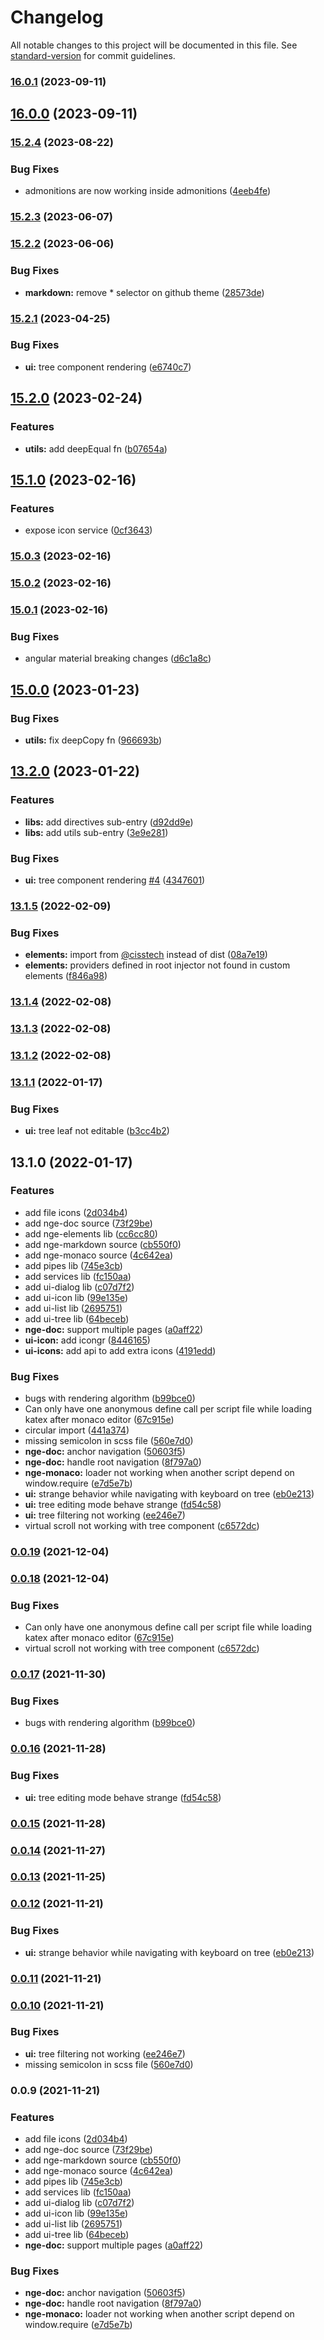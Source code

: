 # Changelog

All notable changes to this project will be documented in this file. See [standard-version](https://github.com/conventional-changelog/standard-version) for commit guidelines.

### [16.0.1](https://github.com/cisstech/nge/compare/v16.0.0...v16.0.1) (2023-09-11)

## [16.0.0](https://github.com/cisstech/nge/compare/v15.2.4...v16.0.0) (2023-09-11)

### [15.2.4](https://github.com/cisstech/nge/compare/v15.2.3...v15.2.4) (2023-08-22)


### Bug Fixes

* admonitions are now working inside admonitions ([4eeb4fe](https://github.com/cisstech/nge/commit/4eeb4fe082d17745788c572988f16f89612bfa85))

### [15.2.3](https://github.com/cisstech/nge/compare/v15.2.2...v15.2.3) (2023-06-07)

### [15.2.2](https://github.com/cisstech/nge/compare/v15.2.1...v15.2.2) (2023-06-06)


### Bug Fixes

* **markdown:** remove * selector on github theme ([28573de](https://github.com/cisstech/nge/commit/28573deb210ad6092cda89484c9b2f30d4711950))

### [15.2.1](https://github.com/cisstech/nge/compare/v15.2.0...v15.2.1) (2023-04-25)


### Bug Fixes

* **ui:** tree component rendering ([e6740c7](https://github.com/cisstech/nge/commit/e6740c7f90ad532c7cf25ab13b0b8aea0754e4d6))

## [15.2.0](https://github.com/cisstech/nge/compare/v15.1.0...v15.2.0) (2023-02-24)


### Features

* **utils:** add deepEqual fn ([b07654a](https://github.com/cisstech/nge/commit/b07654a0fdf35185a3141cdc6b8def92300916ad))

## [15.1.0](https://github.com/cisstech/nge/compare/v15.0.3...v15.1.0) (2023-02-16)


### Features

* expose icon service ([0cf3643](https://github.com/cisstech/nge/commit/0cf36435820ab99b61c14cbe81a5f32988d83342))

### [15.0.3](https://github.com/cisstech/nge/compare/v15.0.2...v15.0.3) (2023-02-16)

### [15.0.2](https://github.com/cisstech/nge/compare/v15.0.1...v15.0.2) (2023-02-16)

### [15.0.1](https://github.com/cisstech/nge/compare/v15.0.0...v15.0.1) (2023-02-16)


### Bug Fixes

* angular material breaking changes ([d6c1a8c](https://github.com/cisstech/nge/commit/d6c1a8cedce58a72c3e81bdfbecd5adb6c86663e))

## [15.0.0](https://github.com/cisstech/nge/compare/v13.2.0...v15.0.0) (2023-01-23)


### Bug Fixes

* **utils:** fix deepCopy fn ([966693b](https://github.com/cisstech/nge/commit/966693b546670fba912fb33629c3ee2298fd403e))

## [13.2.0](https://github.com/cisstech/nge/compare/v13.1.5...v13.2.0) (2023-01-22)


### Features

* **libs:** add directives sub-entry ([d92dd9e](https://github.com/cisstech/nge/commit/d92dd9e216c7042fe2752a681a0b70afd1f6be89))
* **libs:** add utils sub-entry ([3e9e281](https://github.com/cisstech/nge/commit/3e9e281febdf3d4e3cf978d1d99dad9a3d2f0e89))


### Bug Fixes

* **ui:** tree component rendering [#4](https://github.com/cisstech/nge/issues/4) ([4347601](https://github.com/cisstech/nge/commit/4347601d8548eecc60f13c2c35dd78e2a19b5b2a))

### [13.1.5](https://github.com/cisstech/nge/compare/v13.1.4...v13.1.5) (2022-02-09)


### Bug Fixes

* **elements:** import from [@cisstech](https://github.com/cisstech) instead of dist ([08a7e19](https://github.com/cisstech/nge/commit/08a7e196cc86dc57dcc0823d6ed9d061fe0c1faa))
* **elements:** providers defined in root injector not found in custom elements ([f846a98](https://github.com/cisstech/nge/commit/f846a98b03bc65d2c0a752565b506fffa82016fc))

### [13.1.4](https://github.com/cisstech/nge/compare/v13.1.3...v13.1.4) (2022-02-08)

### [13.1.3](https://github.com/cisstech/nge/compare/v13.1.2...v13.1.3) (2022-02-08)

### [13.1.2](https://github.com/cisstech/nge/compare/v13.1.1...v13.1.2) (2022-02-08)

### [13.1.1](https://github.com/cisstech/nge/compare/v13.1.0...v13.1.1) (2022-01-17)


### Bug Fixes

* **ui:** tree leaf not editable ([b3cc4b2](https://github.com/cisstech/nge/commit/b3cc4b20d9b3c2d396e4bebd029ed18395c5aa07))

## 13.1.0 (2022-01-17)


### Features

* add file icons ([2d034b4](https://github.com/cisstech/nge/commit/2d034b4fdddac4b68a332754aaa24aa0acf77b5b))
* add nge-doc source ([73f29be](https://github.com/cisstech/nge/commit/73f29be05635b37cdee556a861a9b6ac7e040238))
* add nge-elements lib ([cc6cc80](https://github.com/cisstech/nge/commit/cc6cc803e50a2194f88c8ca571849e2464ba0b62))
* add nge-markdown source ([cb550f0](https://github.com/cisstech/nge/commit/cb550f0572563c9c1e3e86bd63df564efab28de7))
* add nge-monaco source ([4c642ea](https://github.com/cisstech/nge/commit/4c642eac2ad26f4d3601a01a50db9dec7c56ce18))
* add pipes lib ([745e3cb](https://github.com/cisstech/nge/commit/745e3cbb439f759f6fd6de1ebe906b0461134bbd))
* add services lib ([fc150aa](https://github.com/cisstech/nge/commit/fc150aa28b15a7d34d6d7ce6a93b7dff278063e5))
* add ui-dialog lib ([c07d7f2](https://github.com/cisstech/nge/commit/c07d7f2eb01d1e032326e80091d56e74d3252eb6))
* add ui-icon lib ([99e135e](https://github.com/cisstech/nge/commit/99e135e6cc9db54960b8942ea6e25d7f2621777b))
* add ui-list lib ([2695751](https://github.com/cisstech/nge/commit/2695751474693e702d0bf5abbc4b393dea6adf4a))
* add ui-tree lib ([64beceb](https://github.com/cisstech/nge/commit/64beceba0a53a4879af6e6e78d75e7df05d792be))
* **nge-doc:** support multiple pages ([a0aff22](https://github.com/cisstech/nge/commit/a0aff228afa8e47f76b2e9748086b9f415e8acc4))
* **ui-icon:** add icongr ([8446165](https://github.com/cisstech/nge/commit/8446165a326e2322ed798c4e333af29915edbb26))
* **ui-icons:** add api to add extra icons ([4191edd](https://github.com/cisstech/nge/commit/4191edd1302dd453142c8d44582643d35cde4452))


### Bug Fixes

* bugs with rendering algorithm ([b99bce0](https://github.com/cisstech/nge/commit/b99bce0d5093812733d90e65ce866ca98eff9767))
* Can only have one anonymous define call per script file while loading katex after monaco editor ([67c915e](https://github.com/cisstech/nge/commit/67c915e7d03fc3d49c440732caa7f54b487c7376))
* circular import ([441a374](https://github.com/cisstech/nge/commit/441a3747eca6941d3e2683d31f09267f804089c6))
* missing semicolon in scss file ([560e7d0](https://github.com/cisstech/nge/commit/560e7d09c92509724f98af11dd8851232d707d06))
* **nge-doc:** anchor navigation ([50603f5](https://github.com/cisstech/nge/commit/50603f5d667b72e62891c1f123562773f31ab2bf))
* **nge-doc:** handle root navigation ([8f797a0](https://github.com/cisstech/nge/commit/8f797a04c95fb04df514c98ea1a22ce3d5ab72c3))
* **nge-monaco:** loader not working when another script depend on window.require ([e7d5e7b](https://github.com/cisstech/nge/commit/e7d5e7b6a30f1914176e84ac5f04232cc36fa340))
* **ui:** strange behavior while navigating with keyboard on tree ([eb0e213](https://github.com/cisstech/nge/commit/eb0e21338a45bb3f388811c9fa32ef5fc8fdf74e))
* **ui:** tree editing mode behave strange ([fd54c58](https://github.com/cisstech/nge/commit/fd54c58f206017790ddfbfe5dede727e0a498262))
* **ui:** tree filtering not working ([ee246e7](https://github.com/cisstech/nge/commit/ee246e7a144fc9e491715be280e04b0ada10fd17))
* virtual scroll not working with tree component ([c6572dc](https://github.com/cisstech/nge/commit/c6572dcfc6c0c809f15b178bfba286f82113419a))

### [0.0.19](https://github.com/cisstech/nge/compare/v0.0.18...v0.0.19) (2021-12-04)

### [0.0.18](https://github.com/cisstech/nge/compare/v0.0.17...v0.0.18) (2021-12-04)

### Bug Fixes

* Can only have one anonymous define call per script file while loading katex after monaco editor ([67c915e](https://github.com/cisstech/nge/commit/67c915e7d03fc3d49c440732caa7f54b487c7376))
* virtual scroll not working with tree component ([c6572dc](https://github.com/cisstech/nge/commit/c6572dcfc6c0c809f15b178bfba286f82113419a))

### [0.0.17](https://github.com/cisstech/nge/compare/v0.0.16...v0.0.17) (2021-11-30)

### Bug Fixes

* bugs with rendering algorithm ([b99bce0](https://github.com/cisstech/nge/commit/b99bce0d5093812733d90e65ce866ca98eff9767))

### [0.0.16](https://github.com/cisstech/nge/compare/v0.0.15...v0.0.16) (2021-11-28)

### Bug Fixes

* **ui:** tree editing mode behave strange ([fd54c58](https://github.com/cisstech/nge/commit/fd54c58f206017790ddfbfe5dede727e0a498262))

### [0.0.15](https://github.com/cisstech/nge/compare/v0.0.14...v0.0.15) (2021-11-28)

### [0.0.14](https://github.com/cisstech/nge/compare/v0.0.13...v0.0.14) (2021-11-27)

### [0.0.13](https://github.com/cisstech/nge/compare/v0.0.12...v0.0.13) (2021-11-25)

### [0.0.12](https://github.com/cisstech/nge/compare/v0.0.11...v0.0.12) (2021-11-21)

### Bug Fixes

* **ui:** strange behavior while navigating with keyboard on tree ([eb0e213](https://github.com/cisstech/nge/commit/eb0e21338a45bb3f388811c9fa32ef5fc8fdf74e))

### [0.0.11](https://github.com/cisstech/nge/compare/v0.0.10...v0.0.11) (2021-11-21)

### [0.0.10](https://github.com/cisstech/nge/compare/v0.0.9...v0.0.10) (2021-11-21)

### Bug Fixes

* **ui:** tree filtering not working ([ee246e7](https://github.com/cisstech/nge/commit/ee246e7a144fc9e491715be280e04b0ada10fd17))
* missing semicolon in scss file ([560e7d0](https://github.com/cisstech/nge/commit/560e7d09c92509724f98af11dd8851232d707d06))

### 0.0.9 (2021-11-21)

### Features

* add file icons ([2d034b4](https://github.com/cisstech/nge/commit/2d034b4fdddac4b68a332754aaa24aa0acf77b5b))
* add nge-doc source ([73f29be](https://github.com/cisstech/nge/commit/73f29be05635b37cdee556a861a9b6ac7e040238))
* add nge-markdown source ([cb550f0](https://github.com/cisstech/nge/commit/cb550f0572563c9c1e3e86bd63df564efab28de7))
* add nge-monaco source ([4c642ea](https://github.com/cisstech/nge/commit/4c642eac2ad26f4d3601a01a50db9dec7c56ce18))
* add pipes lib ([745e3cb](https://github.com/cisstech/nge/commit/745e3cbb439f759f6fd6de1ebe906b0461134bbd))
* add services lib ([fc150aa](https://github.com/cisstech/nge/commit/fc150aa28b15a7d34d6d7ce6a93b7dff278063e5))
* add ui-dialog lib ([c07d7f2](https://github.com/cisstech/nge/commit/c07d7f2eb01d1e032326e80091d56e74d3252eb6))
* add ui-icon lib ([99e135e](https://github.com/cisstech/nge/commit/99e135e6cc9db54960b8942ea6e25d7f2621777b))
* add ui-list lib ([2695751](https://github.com/cisstech/nge/commit/2695751474693e702d0bf5abbc4b393dea6adf4a))
* add ui-tree lib ([64beceb](https://github.com/cisstech/nge/commit/64beceba0a53a4879af6e6e78d75e7df05d792be))
* **nge-doc:** support multiple pages ([a0aff22](https://github.com/cisstech/nge/commit/a0aff228afa8e47f76b2e9748086b9f415e8acc4))

### Bug Fixes

* **nge-doc:** anchor navigation ([50603f5](https://github.com/cisstech/nge/commit/50603f5d667b72e62891c1f123562773f31ab2bf))
* **nge-doc:** handle root navigation ([8f797a0](https://github.com/cisstech/nge/commit/8f797a04c95fb04df514c98ea1a22ce3d5ab72c3))
* **nge-monaco:** loader not working when another script depend on window.require ([e7d5e7b](https://github.com/cisstech/nge/commit/e7d5e7b6a30f1914176e84ac5f04232cc36fa340))
